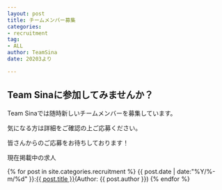 ```yaml
---
layout: post
title: チームメンバー募集
categories:
- recruitment
tag:
- ALL
author: TeamSina
date: 20203より

---
```

## Team Sinaに参加してみませんか？

Team Sinaでは随時新しいチームメンバーを募集しています。

気になる方は詳細をご確認の上ご応募ください。

皆さんからのご応募をお待ちしております！

現在掲載中の求人

{% for post in site.categories.recruitment %}
{{ post.date | date:"%Y/%-m/%d" }}:<a href="{{ post.url }}" class="a-orange">{{ post.title }}</a>(Author: {{ post.author }})
{% endfor %}
<br>
